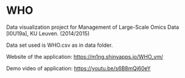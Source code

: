 # WHO

Data visualization project for Management of Large-Scale Omics Data [I0U19a], KU Leuven. (2014/2015)

Data set used is WHO.csv as in data folder.

Website of the application: https://m1ng.shinyapps.io/WHO_ym/

Demo video of application: https://youtu.be/s6B8mQj60eY
